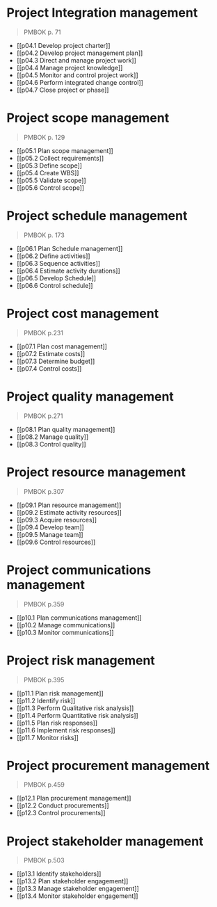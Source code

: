 # Project Integration management
>PMBOK p. 71

* [[p04.1 Develop project charter]]
* [[p04.2 Develop project management plan]]
* [[p04.3 Direct and manage project work]]
* [[p04.4 Manage project knowledge]]
* [[p04.5 Monitor and control project work]]
* [[p04.6 Perform integrated change control]]
* [[p04.7 Close project or phase]]

# Project scope management
>PMBOK p. 129

* [[p05.1 Plan scope management]]
* [[p05.2 Collect requirements]]
* [[p05.3 Define scope]]
* [[p05.4 Create WBS]]
* [[p05.5 Validate scope]]
* [[p05.6 Control scope]]

# Project schedule management
>PMBOK p. 173

* [[p06.1 Plan Schedule management]]
* [[p06.2 Define activities]]
* [[p06.3 Sequence activities]]
* [[p06.4 Estimate activity durations]]
* [[p06.5 Develop Schedule]]
* [[p06.6 Control schedule]]


# Project cost management
> PMBOK p.231

* [[p07.1 Plan cost management]]
* [[p07.2 Estimate costs]]
* [[p07.3 Determine budget]]
* [[p07.4 Control costs]]

# Project quality management
> PMBOK p.271

* [[p08.1 Plan quality management]]
* [[p08.2 Manage quality]]
* [[p08.3 Control quality]]

# Project resource management
> PMBOK p.307

* [[p09.1 Plan resource management]]
* [[p09.2 Estimate activity resources]]
* [[p09.3 Acquire resources]]
* [[p09.4 Develop team]]
* [[p09.5 Manage team]]
* [[p09.6 Control resources]]

# Project communications management
> PMBOK p.359

* [[p10.1 Plan communications management]]
* [[p10.2 Manage communications]]
* [[p10.3 Monitor communications]]

# Project risk management
> PMBOK p.395

* [[p11.1 Plan risk management]]
* [[p11.2 Identify risk]]
* [[p11.3 Perform Qualitative risk analysis]]
* [[p11.4 Perform Quantitative risk analysis]]
* [[p11.5 Plan risk responses]]
* [[p11.6 Implement risk responses]]
* [[p11.7 Monitor risks]]

# Project procurement management
> PMBOK p.459

* [[p12.1 Plan procurement management]]
* [[p12.2 Conduct procurements]]
* [[p12.3 Control procurements]]

# Project stakeholder management
> PMBOK p.503

* [[p13.1 Identify stakeholders]]
* [[p13.2 Plan stakeholder engagement]]
* [[p13.3 Manage stakeholder engagement]]
* [[p13.4 Monitor stakeholder engagement]]
